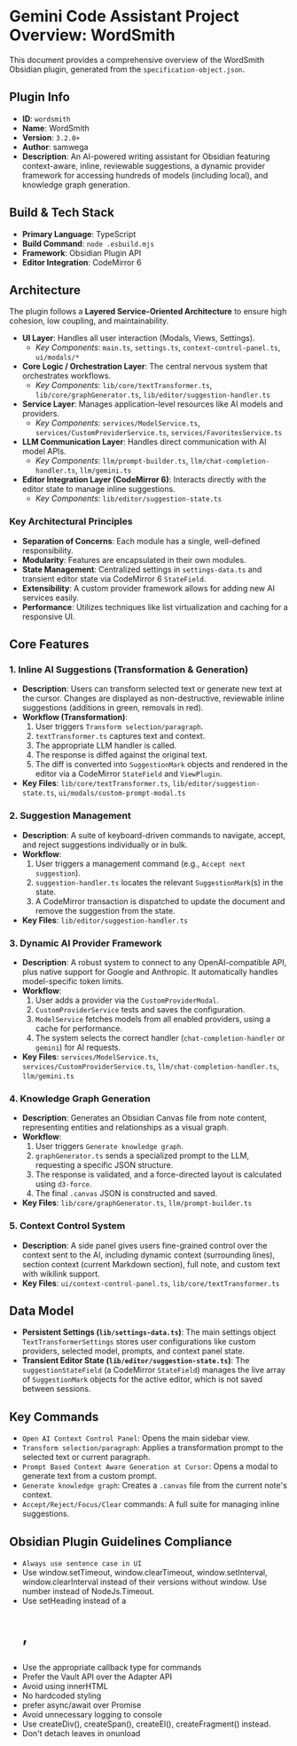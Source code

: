 # Gemini Code Assistant Project Overview: WordSmith

This document provides a comprehensive overview of the WordSmith Obsidian plugin, generated from the `specification-object.json`.

## Plugin Info

-   **ID**: `wordsmith`
-   **Name**: WordSmith
-   **Version**: `3.2.0+`
-   **Author**: samwega
-   **Description**: An AI-powered writing assistant for Obsidian featuring context-aware, inline, reviewable suggestions, a dynamic provider framework for accessing hundreds of models (including local), and knowledge graph generation.

## Build & Tech Stack

-   **Primary Language**: TypeScript
-   **Build Command**: `node .esbuild.mjs`
-   **Framework**: Obsidian Plugin API
-   **Editor Integration**: CodeMirror 6

## Architecture

The plugin follows a **Layered Service-Oriented Architecture** to ensure high cohesion, low coupling, and maintainability.

-   **UI Layer**: Handles all user interaction (Modals, Views, Settings).
    -   *Key Components*: `main.ts`, `settings.ts`, `context-control-panel.ts`, `ui/modals/*`
-   **Core Logic / Orchestration Layer**: The central nervous system that orchestrates workflows.
    -   *Key Components*: `lib/core/textTransformer.ts`, `lib/core/graphGenerator.ts`, `lib/editor/suggestion-handler.ts`
-   **Service Layer**: Manages application-level resources like AI models and providers.
    -   *Key Components*: `services/ModelService.ts`, `services/CustomProviderService.ts`, `services/FavoritesService.ts`
-   **LLM Communication Layer**: Handles direct communication with AI model APIs.
    -   *Key Components*: `llm/prompt-builder.ts`, `llm/chat-completion-handler.ts`, `llm/gemini.ts`
-   **Editor Integration Layer (CodeMirror 6)**: Interacts directly with the editor state to manage inline suggestions.
    -   *Key Components*: `lib/editor/suggestion-state.ts`

### Key Architectural Principles

-   **Separation of Concerns**: Each module has a single, well-defined responsibility.
-   **Modularity**: Features are encapsulated in their own modules.
-   **State Management**: Centralized settings in `settings-data.ts` and transient editor state via CodeMirror 6 `StateField`.
-   **Extensibility**: A custom provider framework allows for adding new AI services easily.
-   **Performance**: Utilizes techniques like list virtualization and caching for a responsive UI.

## Core Features

### 1. Inline AI Suggestions (Transformation & Generation)

-   **Description**: Users can transform selected text or generate new text at the cursor. Changes are displayed as non-destructive, reviewable inline suggestions (additions in green, removals in red).
-   **Workflow (Transformation)**:
    1.  User triggers `Transform selection/paragraph`.
    2.  `textTransformer.ts` captures text and context.
    3.  The appropriate LLM handler is called.
    4.  The response is diffed against the original text.
    5.  The diff is converted into `SuggestionMark` objects and rendered in the editor via a CodeMirror `StateField` and `ViewPlugin`.
-   **Key Files**: `lib/core/textTransformer.ts`, `lib/editor/suggestion-state.ts`, `ui/modals/custom-prompt-modal.ts`

### 2. Suggestion Management

-   **Description**: A suite of keyboard-driven commands to navigate, accept, and reject suggestions individually or in bulk.
-   **Workflow**:
    1.  User triggers a management command (e.g., `Accept next suggestion`).
    2.  `suggestion-handler.ts` locates the relevant `SuggestionMark`(s) in the state.
    3.  A CodeMirror transaction is dispatched to update the document and remove the suggestion from the state.
-   **Key Files**: `lib/editor/suggestion-handler.ts`

### 3. Dynamic AI Provider Framework

-   **Description**: A robust system to connect to any OpenAI-compatible API, plus native support for Google and Anthropic. It automatically handles model-specific token limits.
-   **Workflow**:
    1.  User adds a provider via the `CustomProviderModal`.
    2.  `CustomProviderService` tests and saves the configuration.
    3.  `ModelService` fetches models from all enabled providers, using a cache for performance.
    4.  The system selects the correct handler (`chat-completion-handler` or `gemini`) for AI requests.
-   **Key Files**: `services/ModelService.ts`, `services/CustomProviderService.ts`, `llm/chat-completion-handler.ts`, `llm/gemini.ts`

### 4. Knowledge Graph Generation

-   **Description**: Generates an Obsidian Canvas file from note content, representing entities and relationships as a visual graph.
-   **Workflow**:
    1.  User triggers `Generate knowledge graph`.
    2.  `graphGenerator.ts` sends a specialized prompt to the LLM, requesting a specific JSON structure.
    3.  The response is validated, and a force-directed layout is calculated using `d3-force`.
    4.  The final `.canvas` JSON is constructed and saved.
-   **Key Files**: `lib/core/graphGenerator.ts`, `llm/prompt-builder.ts`

### 5. Context Control System

-   **Description**: A side panel gives users fine-grained control over the context sent to the AI, including dynamic context (surrounding lines), section context (current Markdown section), full note, and custom text with wikilink support.
-   **Key Files**: `ui/context-control-panel.ts`, `lib/core/textTransformer.ts`

## Data Model

-   **Persistent Settings (`lib/settings-data.ts`)**: The main settings object `TextTransformerSettings` stores user configurations like custom providers, selected model, prompts, and context panel state.
-   **Transient Editor State (`lib/editor/suggestion-state.ts`)**: The `suggestionStateField` (a CodeMirror `StateField`) manages the live array of `SuggestionMark` objects for the active editor, which is not saved between sessions.

## Key Commands

-   `Open AI Context Control Panel`: Opens the main sidebar view.
-   `Transform selection/paragraph`: Applies a transformation prompt to the selected text or current paragraph.
-   `Prompt Based Context Aware Generation at Cursor`: Opens a modal to generate text from a custom prompt.
-   `Generate knowledge graph`: Creates a `.canvas` file from the current note's context.
-   `Accept/Reject/Focus/Clear` commands: A full suite for managing inline suggestions.

## Obsidian Plugin Guidelines Compliance
- `Always use sentence case in UI`
- Use window.setTimeout, window.clearTimeout, window.setInterval, window.clearInterval instead of their versions without window. Use number instead of NodeJs.Timeout.
- Use setHeading instead of a <h1>, <h2>
- Use the appropriate callback type for commands
- Prefer the Vault API over the Adapter API
- Avoid using innerHTML
- No hardcoded styling
- prefer async/await over Promise
- Avoid unnecessary logging to console
- Use createDiv(), createSpan(), createEl(), createFragment() instead.
- Don't detach leaves in onunload
